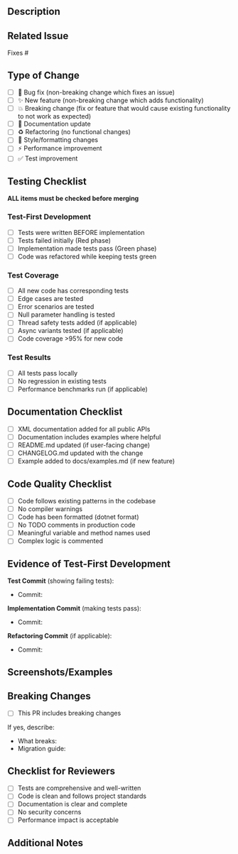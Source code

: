 ## Description
<!-- Provide a brief description of the changes in this PR -->

## Related Issue
<!-- Link to the issue this PR addresses -->
Fixes #

## Type of Change
<!-- Check all that apply -->
- [ ] 🐛 Bug fix (non-breaking change which fixes an issue)
- [ ] ✨ New feature (non-breaking change which adds functionality)
- [ ] 💥 Breaking change (fix or feature that would cause existing functionality to not work as expected)
- [ ] 📝 Documentation update
- [ ] ♻️ Refactoring (no functional changes)
- [ ] 🎨 Style/formatting changes
- [ ] ⚡ Performance improvement
- [ ] ✅ Test improvement

## Testing Checklist
**ALL items must be checked before merging**

### Test-First Development
- [ ] Tests were written BEFORE implementation
- [ ] Tests failed initially (Red phase)
- [ ] Implementation made tests pass (Green phase)
- [ ] Code was refactored while keeping tests green

### Test Coverage
- [ ] All new code has corresponding tests
- [ ] Edge cases are tested
- [ ] Error scenarios are tested
- [ ] Null parameter handling is tested
- [ ] Thread safety tests added (if applicable)
- [ ] Async variants tested (if applicable)
- [ ] Code coverage >95% for new code

### Test Results
- [ ] All tests pass locally
- [ ] No regression in existing tests
- [ ] Performance benchmarks run (if applicable)

## Documentation Checklist
- [ ] XML documentation added for all public APIs
- [ ] Documentation includes examples where helpful
- [ ] README.md updated (if user-facing change)
- [ ] CHANGELOG.md updated with the change
- [ ] Example added to docs/examples.md (if new feature)

## Code Quality Checklist
- [ ] Code follows existing patterns in the codebase
- [ ] No compiler warnings
- [ ] Code has been formatted (dotnet format)
- [ ] No TODO comments in production code
- [ ] Meaningful variable and method names used
- [ ] Complex logic is commented

## Evidence of Test-First Development
<!-- Provide commit SHAs or links showing test-first approach -->

**Test Commit** (showing failing tests):
- Commit: <!-- SHA or link -->

**Implementation Commit** (making tests pass):
- Commit: <!-- SHA or link -->

**Refactoring Commit** (if applicable):
- Commit: <!-- SHA or link -->

## Screenshots/Examples
<!-- If applicable, add screenshots or code examples showing the feature in use -->

## Breaking Changes
<!-- List any breaking changes and migration steps -->
- [ ] This PR includes breaking changes

If yes, describe:
- What breaks:
- Migration guide:

## Checklist for Reviewers
<!-- For PR reviewers to verify -->
- [ ] Tests are comprehensive and well-written
- [ ] Code is clean and follows project standards
- [ ] Documentation is clear and complete
- [ ] No security concerns
- [ ] Performance impact is acceptable

## Additional Notes
<!-- Any additional information that reviewers should know -->